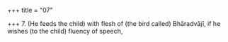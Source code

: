 +++
title = "07"

+++
7. (He feeds the child) with flesh of (the bird called) Bhāradvājī, if he wishes (to the child) fluency of speech,
